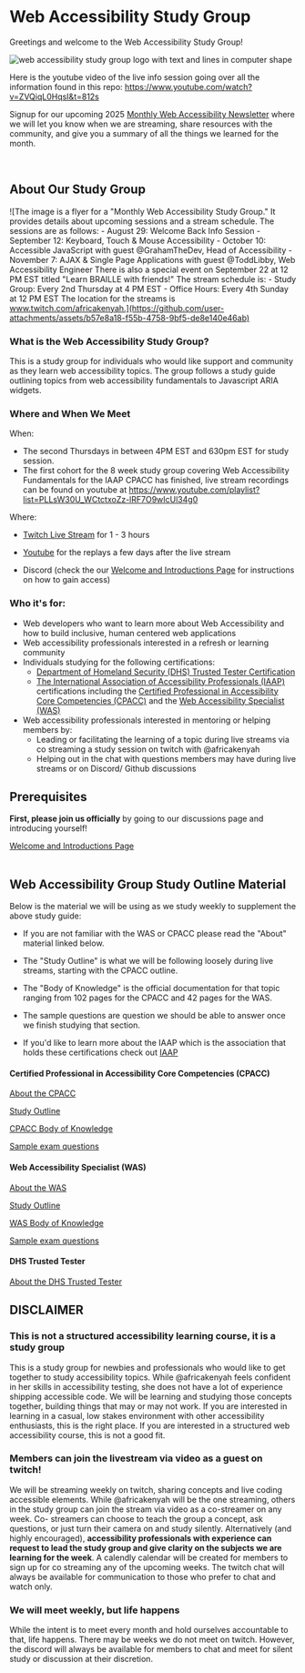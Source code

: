 # Web Accessibility Study Group
Greetings and welcome to the Web Accessibility Study Group!
<br>

![web accessibility study group logo with text and lines in computer shape](https://github.com/codingtherapist/webAccessibilityStudyGroup/assets/96845068/af783ee1-1b25-4f3f-afa0-0b8a633d4214)



Here is the youtube video of the live info session going over all the information found in this repo: https://www.youtube.com/watch?v=ZVQiqL0HqsI&t=812s

Signup for our upcoming 2025 [Monthly Web Accessibility Newsletter](https://docs.google.com/forms/d/e/1FAIpQLSdj-mgpU3I70XYlNDCDjFbpryhJ2RqKY9bd7stkBwWnfq_4AQ/viewform) where we will let you know when we are streaming, share resources with the community, and give you a summary of all the things we learned for the month.

<br>
<h2>About Our Study Group</h2>


![The image is a flyer for a "Monthly Web Accessibility Study Group." It provides details about upcoming sessions and a stream schedule. The sessions are as follows: - August 29: Welcome Back Info Session - September 12: Keyboard, Touch & Mouse Accessibility - October 10: Accessible JavaScript with guest @GrahamTheDev, Head of Accessibility - November 7: AJAX & Single Page Applications with guest @ToddLibby, Web Accessibility Engineer There is also a special event on September 22 at 12 PM EST titled "Learn BRAILLE with friends!" The stream schedule is: - Study Group: Every 2nd Thursday at 4 PM EST - Office Hours: Every 4th Sunday at 12 PM EST The location for the streams is www.twitch.com/africakenyah.](https://github.com/user-attachments/assets/b57e8a18-f55b-4758-9bf5-de8e140e46ab)
<h3>What is the Web Accessibility Study Group?</h3>
This is a study group for individuals who would like support and community as they learn web accessibility topics. The group follows a study guide outlining topics from web accessibility fundamentals to Javascript ARIA widgets. 

<h3> Where and When We Meet</h3>
When:

-  The second Thursdays in between 4PM EST and 630pm EST for study session.
-  The first cohort for the 8 week study group covering Web Accessibility Fundamentals for the IAAP CPACC has finished, live stream recordings can be found on youtube at https://www.youtube.com/playlist?list=PLLsW30U_WCtctxoZz-lRF7O9wIcUl34g0 

Where:

- [Twitch Live Stream](https://www.twitch.tv/africakenyah) for 1 - 3 hours
- [Youtube](https://www.youtube.com/channel/UCiaMi-uLijoOEPT0lfaQCvw) for the replays a few days after the live stream

- Discord (check the our [Welcome and Introductions Page](https://github.com/codingtherapist/webAccessibilityStudyGroup/discussions/5) for instructions on how to gain access)


<h3> Who it's for:</h3>

- Web developers who want to learn more about Web Accessibility and how to build inclusive, human centered web applications
- Web accessibility professionals interested in a refresh or learning community
- Individuals studying for the following certifications:
    - [Department of Homeland Security (DHS) Trusted Tester Certification](https://www.dhs.gov/trusted-tester)
    - [The International Association of Accessibility Professionals (IAAP)](https://www.accessibilityassociation.org/s/about) certifications including the [Certified Professional in Accessibility Core Competencies (CPACC)](https://www.accessibilityassociation.org/s/certified-professional) and the [Web Accessibility Specialist (WAS)](https://www.accessibilityassociation.org/s/wascertification)
- Web accessibility professionals interested in mentoring or helping members by:
    - Leading or facilitating the learning of a topic during live streams via co streaming a study session on twitch with @africakenyah
    - Helping out in the chat with questions members may have during live streams or on Discord/ Github discussions

<h2> Prerequisites</h2>
<b>First, please join us officially</b> by going to our discussions page and introducing yourself!

[Welcome and Introductions Page](https://github.com/codingtherapist/webAccessibilityStudyGroup/discussions/5) <br><br>


<h2> Web Accessibility Group Study Outline Material</h2>

Below is the material we will be using as we study weekly to supplement the above study guide:<br>

- If you are not familiar with the WAS or CPACC please read the "About" material linked below. <br>

- The "Study Outline" is what we will be following loosely during live streams, starting with the CPACC outline. <br>

- The "Body of Knowledge" is the official documentation for that topic ranging from 102 pages for the CPACC and 42 pages for the WAS. <br>

- The sample questions are question we should be able to answer once we finish studying that section.

- If you'd like to learn more about the IAAP which is the association that holds these certifications check out [IAAP](https://www.accessibilityassociation.org/s/about) 

<h4>Certified Professional in Accessibility Core Competencies (CPACC)</h4>

[About the CPACC](https://www.accessibilityassociation.org/s/certified-professional) <br>

[Study Outline](https://www.accessibilityassociation.org/s/cpacc-certification-content-outline) <br>

[CPACC Body of Knowledge](https://www.accessibilityassociation.org/resource/IAAP_CPACC_BOK_March2020) <br>

[Sample exam questions](https://www.accessibilityassociation.org/s/cpacc-sample-exam-questions) <bR>


<h4>Web Accessibility Specialist (WAS)</h4>

[About the WAS](https://www.accessibilityassociation.org/s/wascertification) <br>

[Study Outline](https://www.accessibilityassociation.org/s/was-credential-content-outline) <br>

[WAS Body of Knowledge](https://www.accessibilityassociation.org/resource/WAS_Certification_FInal_2020_FINAL) <br>

[Sample exam questions](https://www.accessibilityassociation.org/s/was-sample-exam-questions) <br>

<h4> DHS Trusted Tester</h4>

[About the DHS Trusted Tester](https://www.dhs.gov/trusted-tester)

<h2>DISCLAIMER</h2>
<h3>This is not a structured accessibility learning course, it is a study group</h3>
This is a study group for newbies and professionals who would like to get together to study accessibility topics. While @africakenyah feels confident in her skills in accessibility testing, she does not have a lot of experience shipping accessible code. We will be learning and studying those concepts together, building things that may or may not work. If you are interested in learning in a casual, low stakes environment with other accessibility enthusiasts, this is the right place. If you are interested in a structured web accessibility course, this is not a good fit.

<h3>Members can join the livestream via video as a guest on twitch!</h3>
We will be streaming weekly on twitch, sharing concepts and live coding accessible elements. While @africakenyah will be the one streaming, others in the study group can join the stream via video as a co-streamer on any week. Co- streamers can choose to teach the group a concept, ask questions, or just turn their camera on and study silently. Alternatively (and highly encouraged), <b>accessibility professionals with experience can request to lead the study group and give clarity on the subjects we are learning for the week</b>. A calendly calendar will be created for members to sign up for co streaming any of the upcoming weeks. The twitch chat will always be available for communication to those who prefer to chat and watch only.

<h3>We will meet weekly, but life happens</h3>
While the intent is to meet every month and hold ourselves accountable to that, life happens. There may be weeks we do not meet on twitch. However, the discord will always be available for members to chat and meet for silent study or discussion at their discretion. 

